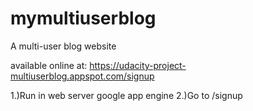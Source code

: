 # mymultiuserblog
A multi-user blog website

available online at:
	https://udacity-project-multiuserblog.appspot.com/signup

1.)Run in web server google app engine
2.)Go to <yourlocalhost>/signup
